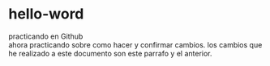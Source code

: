 # hello-word
practicando en Github  
ahora practicando sobre como hacer y confirmar cambios.
los cambios que he realizado a este documento son este parrafo y el anterior.
